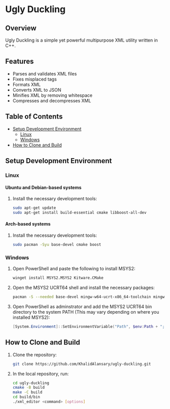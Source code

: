 # Ugly Duckling

## Overview

Ugly Duckling is a simple yet powerful multipurpose XML utility written in C++.

## Features

- Parses and validates XML files
- Fixes misplaced tags
- Formats XML
- Converts XML to JSON
- Minifies XML by removing whitespace
- Compresses and decompresses XML

## Table of Contents

- [Setup Development Environment](#setup-development-environment)
  - [Linux](#linux)
  - [Windows](#windows)
- [How to Clone and Build](#how-to-clone-and-build)

## Setup Development Environment

### Linux

#### Ubuntu and Debian-based systems

1. Install the necessary development tools:
   ```sh
   sudo apt-get update
   sudo apt-get install build-essential cmake libboost-all-dev
   ```

#### Arch-based systems

1. Install the necessary development tools:
   ```sh
   sudo pacman -Syu base-devel cmake boost
   ```

### Windows

1. Open PowerShell and paste the following to install MSYS2:
   ```sh
   winget install MSYS2.MSYS2 Kitware.CMake
   ```
2. Open the MSYS2 UCRT64 shell and install the necessary packages:
   ```sh
   pacman -S --needed base-devel mingw-w64-ucrt-x86_64-toolchain mingw-w64-ucrt-x86_64-boost
   ```
3. Open PowerShell as adminstrator and add the MSYS2 UCRT64 bin directory to the system PATH (This may vary depending on where you installed MSYS2):
   ```powershell
   [System.Environment]::SetEnvironmentVariable("Path", $env:Path + ";C:\msys64\mingw64\bin", [System.EnvironmentVariableTarget]::Machine)
   ```

## How to Clone and Build

1. Clone the repository:
   ```sh
   git clone https://github.com/KhalidAlansary/ugly-duckling.git
   ```
2. In the local repository, run:
   ```sh
   cd ugly-duckling
   cmake -B build
   make -C build
   cd build/bin
   ./xml_editor <command> [options]
   ```
